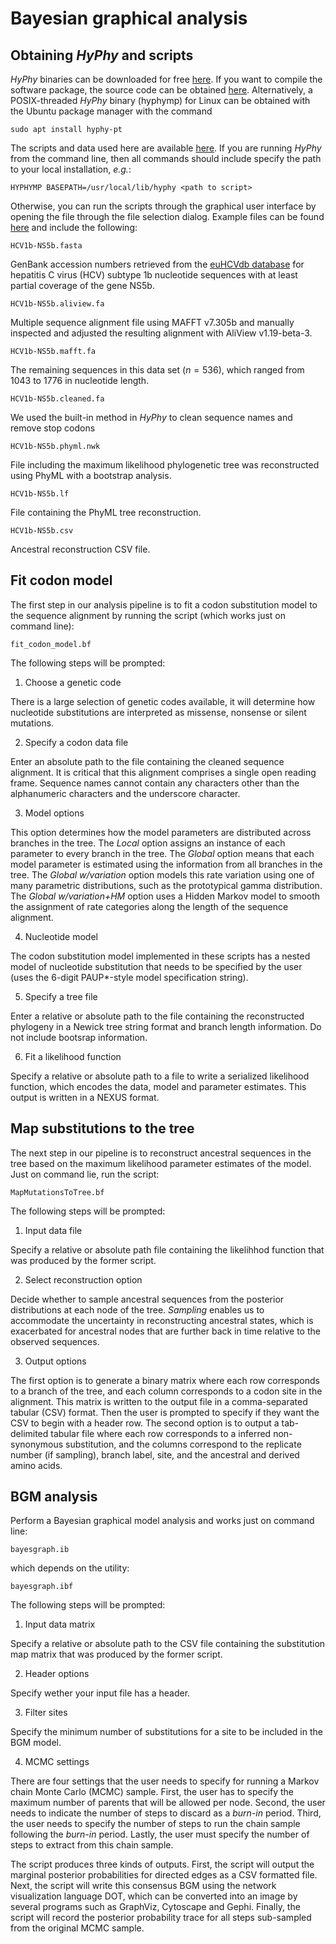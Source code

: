 # Bayesian graphical analysis #
## Obtaining *HyPhy* and scripts ##
*HyPhy* binaries can be downloaded for free [here](http://hyphy.org).
If you want to compile the software package, the source code can be 
obtained [here](http://github.com/veg/hyphy).
Alternatively, a POSIX-threaded *HyPhy* binary (hyphymp) for Linux 
can be obtained with the Ubuntu package manager with the command 
```
sudo apt install hyphy-pt
```
The scripts and data used here are available [here](http://github.com/PoonLab/comet-prot).
If you are running *HyPhy* from the command line, then all commands should include 
specify the path to your local installation, *e.g.*:
```
HYPHYMP BASEPATH=/usr/local/lib/hyphy <path to script>
```
Otherwise, you can run the scripts through the graphical user interface by opening 
the file through the file selection dialog. 
Example files can be found [here](https://github.com/PoonLab/comet-prot/tree/master/data)
and include the following:

```
HCV1b-NS5b.fasta
```
GenBank accession numbers retrieved from the [euHCVdb database](https://euhcvdb.ibcp.fr/euHCVdb/) for hepatitis C virus (HCV) subtype 1b nucleotide sequences with at least partial coverage of the gene NS5b.

```
HCV1b-NS5b.aliview.fa
```
Multiple sequence alignment file using MAFFT v7.305b and manually inspected and adjusted the resulting alignment with AliView v1.19-beta-3.

```
HCV1b-NS5b.mafft.fa
```
The remaining sequences in this data set ($n=536$), which ranged from 1043 to 1776 in nucleotide length.

```
HCV1b-NS5b.cleaned.fa
```
We used the built-in method in *HyPhy* to clean sequence names and remove stop codons

```
HCV1b-NS5b.phyml.nwk
```
File including the maximum likelihood phylogenetic tree was reconstructed using PhyML with a bootstrap analysis.

```
HCV1b-NS5b.lf
```
File containing the PhyML tree reconstruction.

```
HCV1b-NS5b.csv
```
Ancestral reconstruction CSV file.



## Fit codon model ##

The first step in our analysis pipeline is to fit a codon substitution model 
to the sequence alignment by running the script (which works just on command line):
```
fit_codon_model.bf
```
The following steps will be prompted:

1. Choose a genetic code

There is a large selection of genetic codes available, it will determine how nucleotide substitutions 
are interpreted as missense, nonsense or silent mutations.

2. Specify a codon data file

Enter an absolute path to the file containing the cleaned sequence alignment. It is critical that this 
alignment comprises a single open reading frame. Sequence names cannot contain any characters other 
than the alphanumeric characters and the underscore character.

3. Model options

This option determines how the model parameters are distributed across branches in the tree.
The *Local* option assigns an instance of each parameter to every branch in the tree.
The *Global* option means that each model parameter is estimated using the information from all branches in the tree.
The *Global w/variation* option models this rate variation using one of many parametric distributions, 
such as the prototypical gamma distribution.
The *Global w/variation+HM* option uses a Hidden Markov model to smooth the assignment of rate categories 
along the length of the sequence alignment.

4. Nucleotide model

The codon substitution model implemented in these scripts has a nested model of nucleotide substitution
that needs to be specified by the user (uses the 6-digit PAUP*-style model specification string).

5. Specify a tree file

Enter a relative or absolute path to the file containing the reconstructed phylogeny in a Newick tree string format
and branch length information. Do not include bootsrap information.

6. Fit a likelihood function

Specify a relative or absolute path to a file to write a serialized likelihood function, which encodes the data, model and parameter estimates. This output is written in a NEXUS format.

## Map substitutions to the tree ##

The next step in our pipeline is to reconstruct ancestral sequences in the tree based on the maximum likelihood parameter estimates of the model. Just on command lie, run the script:

```
MapMutationsToTree.bf
```

The following steps will be prompted:

1. Input data file

Specify a relative or absolute path file containing the likelihhod function that was produced by the former script.

2. Select reconstruction option

Decide whether to sample ancestral sequences from the posterior distributions at each node of the tree.
*Sampling* enables us to accommodate the uncertainty in reconstructing ancestral states, which is exacerbated 
for ancestral nodes that are further back in time relative to the observed sequences.

3. Output options

The first option is to generate a binary matrix where each row corresponds to a branch of the tree, and each 
column corresponds to a codon site in the alignment. This matrix is written to the output file in a comma-separated 
tabular (CSV) format. Then the user is prompted to specify if they want the CSV to begin with a header row.
The second option is to output a tab-delimited tabular file where each row corresponds to a inferred non-synonymous substitution, and the columns correspond to the replicate number (if sampling), branch label, site, and the ancestral and derived amino acids.

## BGM analysis ##

Perform a Bayesian graphical model analysis and works just on command line:

```
bayesgraph.ib
```
which depends on the utility:
```
bayesgraph.ibf
```

The following steps will be prompted:

1. Input data matrix

Specify a relative or absolute path to the CSV file containing the substitution map matrix that was produced by the former script.

2. Header options

Specify wether your input file has a header.

3. Filter sites

Specify the minimum number of substitutions for a site to be included in the BGM model.

4. MCMC settings

There are four settings that the user needs to specify for running a Markov chain Monte Carlo (MCMC) sample.
First, the user has to specify the maximum number of parents that will be allowed per node.
Second, the user needs to indicate the number of steps to discard as a *burn-in* period.
Third, the user needs to specify the number of steps to run the chain sample following the *burn-in* period.
Lastly, the user must specify the number of steps to extract from this chain sample.

The script produces three kinds of outputs.
First, the script will output the marginal posterior probabilities for directed edges as a CSV formatted file.
Next, the script will write this consensus BGM using the network visualization language DOT, 
which can be converted into an image by several programs such as GraphViz, Cytoscape and Gephi.
Finally, the script will record the posterior probability trace for all steps sub-sampled from the original MCMC sample.












